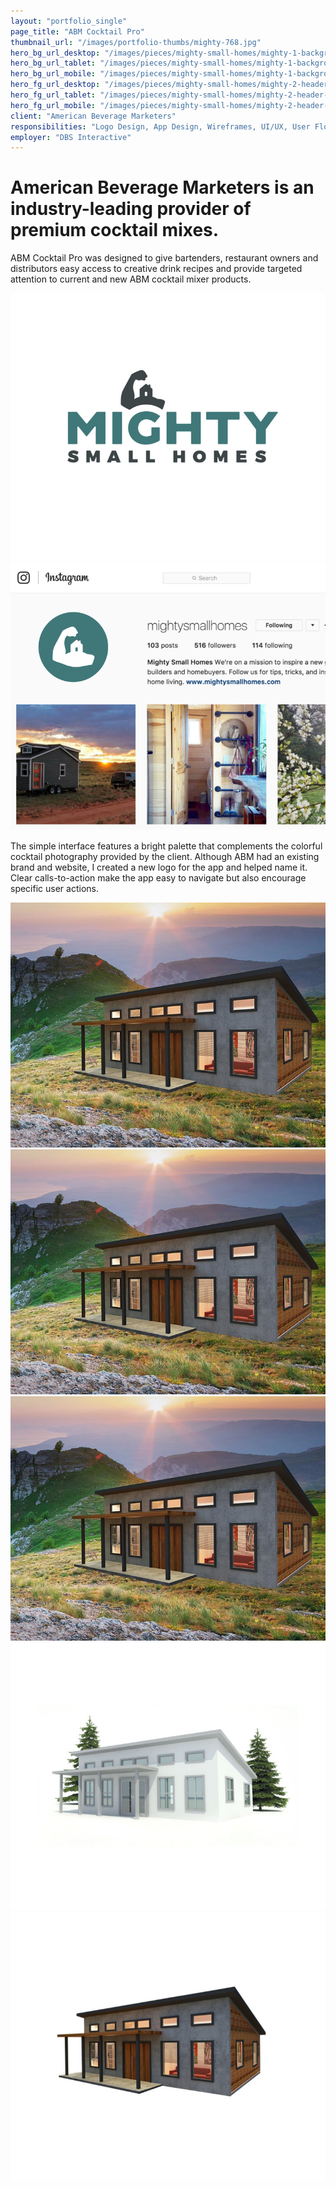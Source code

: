 ```yaml
---
layout: "portfolio_single"
page_title: "ABM Cocktail Pro"
thumbnail_url: "/images/portfolio-thumbs/mighty-768.jpg"
hero_bg_url_desktop: "/images/pieces/mighty-small-homes/mighty-1-background-header-image-2000.jpg"
hero_bg_url_tablet: "/images/pieces/mighty-small-homes/mighty-1-background-header-image-1100.jpg"
hero_bg_url_mobile: "/images/pieces/mighty-small-homes/mighty-1-background-header-image-1100.jpg"
hero_fg_url_desktop: "/images/pieces/mighty-small-homes/mighty-2-header-image-2000.png"
hero_fg_url_tablet: "/images/pieces/mighty-small-homes/mighty-2-header-image-1100.png"
hero_fg_url_mobile: "/images/pieces/mighty-small-homes/mighty-2-header-image-768.png"
client: "American Beverage Marketers"
responsibilities: "Logo Design, App Design, Wireframes, UI/UX, User Flow, User Tasks, Mockups, Art Direction"
employer: "DBS Interactive"
---
```


# American Beverage Marketers is an industry-leading provider of premium cocktail mixes.

ABM Cocktail Pro was designed to give bartenders, restaurant owners and distributors easy access to creative drink recipes and provide targeted attention to current and new ABM cocktail mixer products.

<div class="dual-image">
  <img src="/images/pieces/mighty-small-homes/mighty-3-logo-768.jpg" alt="">
  <img src="/images/pieces/mighty-small-homes/mighty-4-insta-768.jpg" alt="">
</div>

The simple interface features a bright palette that complements the colorful cocktail photography provided by the client. Although ABM had an existing brand and website, I created a new logo for the app and helped name it. Clear calls-to-action make the app easy to navigate but also encourage specific user actions.

<div class="tri-image">
  <img src="/images/portfolio-thumbs/mighty-768.jpg" alt="">
  <img src="/images/portfolio-thumbs/mighty-768.jpg" alt="">
  <img src="/images/portfolio-thumbs/mighty-768.jpg" alt="">
</div>
<div class="dual-image">
<img src="/images/pieces/mighty-small-homes/mighty-6-render-768.jpg" alt="">
<img src="/images/pieces/mighty-small-homes/mighty-7-finished-render-768.jpg" alt="">
</div>
